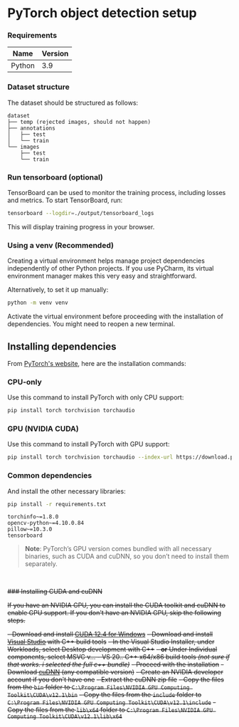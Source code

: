 # PyTorch object detection setup

### Requirements

| Name   | Version |
|--------|---------|
| Python | 3.9     |

### Dataset structure

The dataset should be structured as follows:

```
dataset
├── temp (rejected images, should not happen)
├── annotations
│   ├── test
│   └── train
└── images
    ├── test
    └── train
```

### Run tensorboard (optional)

TensorBoard can be used to monitor the training process, including losses and metrics. To start TensorBoard, run:

```bash
tensorboard --logdir=./output/tensorboard_logs
```

This will display training progress in your browser.

### Using a venv (Recommended)

Creating a virtual environment helps manage project dependencies independently of other Python projects.
If you use PyCharm, its virtual environment manager makes this very easy and straightforward.

Alternatively, to set it up manually:

```bash
python -m venv venv
```

Activate the virtual environment before proceeding with the installation of dependencies. You might need to reopen a new terminal.

## Installing dependencies

From [PyTorch's website](https://pytorch.org/get-started/locally/), here are the installation commands:

### CPU-only

Use this command to install PyTorch with only CPU support:

```bash
pip install torch torchvision torchaudio
```

### GPU (NVIDIA CUDA)

Use this command to install PyTorch with GPU support:

```bash
pip install torch torchvision torchaudio --index-url https://download.pytorch.org/whl/cu124
```

### Common dependencies

And install the other necessary libraries:

```bash
pip install -r requirements.txt
```

```
torchinfo~=1.8.0
opencv-python~=4.10.0.84
pillow~=10.3.0
tensorboard
```

> **Note**: PyTorch’s GPU version comes bundled with all necessary binaries, such as CUDA and cuDNN, so you don’t need to install them separately.

<br>

~~### Installing CUDA and cuDNN~~

~~If you have an NVIDIA GPU, you can install the CUDA toolkit and cuDNN to enable GPU support. If you don't have an NVIDIA GPU, skip the following steps.~~

~~- Download and install [CUDA 12.4 for Windows](https://developer.nvidia.com/cuda-12-4-0-download-archive)~~
~~- Download and install [Visual Studio](https://visualstudio.microsoft.com/) with C++ build tools~~
~~- In the Visual Studio Installer, under Workloads, select Desktop development with C++~~
~~- **or** Under Individual components, select MSVC v... - VS 20.. C++ x64/x86 build tools *(not sure if that works. i selected the full c++ bundle)*~~
~~- Proceed with the installation~~
~~- Download [cuDNN](https://developer.nvidia.com/rdp/cudnn-download) (any compatible version)~~
~~- Create an NVIDIA developer account if you don't have one~~
~~- Extract the cuDNN zip file~~
~~- Copy the files from the `bin` folder to `C:\Program Files\NVIDIA GPU Computing Toolkit\CUDA\v12.1\bin`~~
~~- Copy the files from the `include` folder to `C:\Program Files\NVIDIA GPU Computing Toolkit\CUDA\v12.1\include`~~
~~- Copy the files from the `lib\x64` folder to `C:\Program Files\NVIDIA GPU Computing Toolkit\CUDA\v12.1\lib\x64`~~
